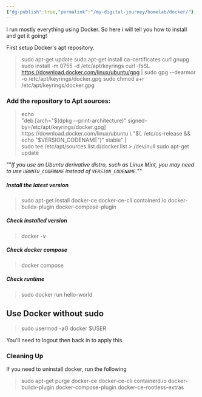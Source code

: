 ```yaml
---
{"dg-publish":true,"permalink":"/my-digital-journey/homelab/docker/"}
---
```


I run mostly everything using Docker.
So here i will tell you how to install and get it going!

First setup Docker's apt repository.

> sudo apt-get update
> sudo apt-get install ca-certificates curl gnupg
> sudo install -m 0755 -d /etc/apt/keyrings
> curl -fsSL https://download.docker.com/linux/ubuntu/gpg | sudo gpg --dearmor -o /etc/apt/keyrings/docker.gpg
> sudo chmod a+r /etc/apt/keyrings/docker.gpg



### Add the repository to Apt sources:

> echo \
>   "deb [arch="$(dpkg --print-architecture)" signed-by=/etc/apt/keyrings/docker.gpg] https://download.docker.com/linux/ubuntu \
>   "$(. /etc/os-release && echo "$VERSION_CODENAME")" stable" | \
> sudo tee /etc/apt/sources.list.d/docker.list > /dev/null
> sudo apt-get update

""_If you use an Ubuntu derivative distro, such as Linux Mint, you may need to use `UBUNTU_CODENAME` instead of `VERSION_CODENAME`._""


##### Install the latest version

> sudo apt-get install docker-ce docker-ce-cli containerd.io docker-buildx-plugin docker-compose-plugin


##### Check installed version

> docker -v

##### Check docker compose

> docker compose

##### Check runtime

> sudo docker run hello-world


## Use Docker without sudo

> sudo usermod -aG docker  $USER

You'll need to logout then back in to apply this.


### Cleaning Up

If you need to uninstall docker, run the following

> sudo apt-get purge docker-ce docker-ce-cli containerd.io docker-buildx-plugin docker-compose-plugin docker-ce-rootless-extras



